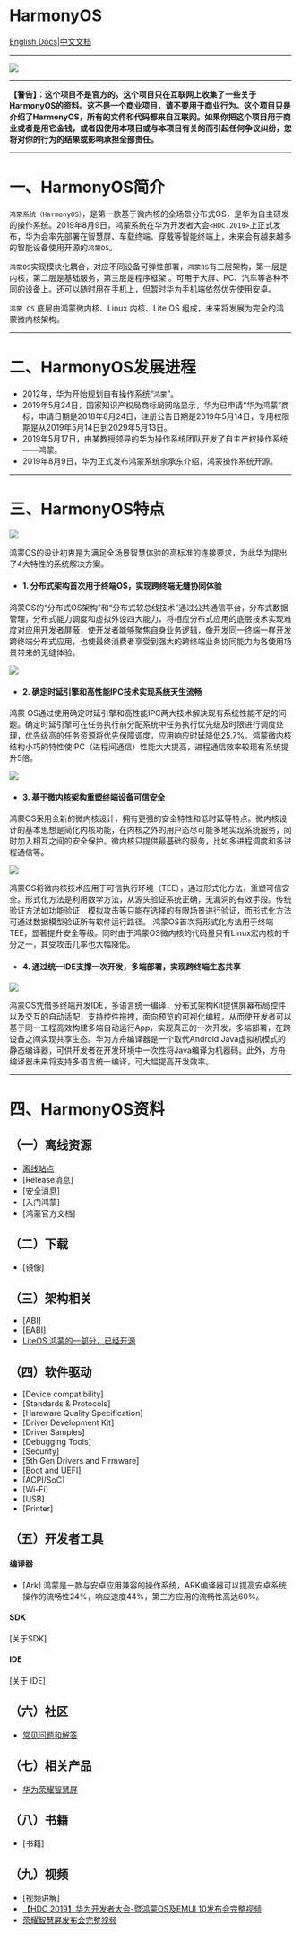 # HarmonyOS

[English Docs](../README.md)|[中文文档](README-zh.md)

----

![](../img/logo.png)

----

**【警告】：这个项目不是官方的。这个项目只在互联网上收集了一些关于HarmonyOS的资料。这不是一个商业项目，请不要用于商业行为。这个项目只是介绍了HarmonyOS，所有的文件和代码都来自互联网。如果你把这个项目用于商业或者是用它金钱，或者因使用本项目或与本项目有关的而引起任何争议纠纷，您将对你的行为的结果或影响承担全部责任。**

----

# 一、HarmonyOS简介

`鸿蒙系统（HarmonyOS）`，是第一款基于微内核的全场景分布式OS，是华为自主研发的操作系统。2019年8月9日，鸿蒙系统在华为开发者大会`<HDC.2019>`上正式发布，华为会率先部署在智慧屏、车载终端、穿戴等智能终端上，未来会有越来越多的智能设备使用开源的`鸿蒙OS`。

`鸿蒙OS`实现模块化耦合，对应不同设备可弹性部署，`鸿蒙OS`有三层架构，第一层是内核，第二层是基础服务，第三层是程序框架 。可用于大屏、PC、汽车等各种不同的设备上。还可以随时用在手机上，但暂时华为手机端依然优先使用安卓。

`鸿蒙 OS` 底层由鸿蒙微内核、Linux 内核、Lite OS 组成，未来将发展为完全的鸿蒙微内核架构。

----

# 二、HarmonyOS发展进程

- 2012年，华为开始规划自有操作系统“`鸿蒙`”。
- 2019年5月24日，国家知识产权局商标局网站显示，华为已申请“华为鸿蒙”商标，申请日期是2018年8月24日，注册公告日期是2019年5月14日，专用权限期是从2019年5月14日到2029年5月13日。
- 2019年5月17日，由某教授领导的华为操作系统团队开发了自主产权操作系统——鸿蒙。
- 2019年8月9日，华为正式发布鸿蒙系统余承东介绍，鸿蒙操作系统开源。

----

# 三、HarmonyOS特点


![](../img/harmony/features.png)

鸿蒙OS的设计初衷是为满足全场景智慧体验的高标准的连接要求，为此华为提出了4大特性的系统解决方案。

* #### 1. 分布式架构首次用于终端OS，实现跨终端无缝协同体验

鸿蒙OS的“分布式OS架构”和“分布式软总线技术”通过公共通信平台，分布式数据管理，分布式能力调度和虚拟外设四大能力，将相应分布式应用的底层技术实现难度对应用开发者屏蔽，使开发者能够聚焦自身业务逻辑，像开发同一终端一样开发跨终端分布式应用，也使最终消费者享受到强大的跨终端业务协同能力为各使用场景带来的无缝体验。

![](../img/harmony/harmonyos1.jpg)

* #### 2. 确定时延引擎和高性能IPC技术实现系统天生流畅

鸿蒙 OS通过使用确定时延引擎和高性能IPC两大技术解决现有系统性能不足的问题。确定时延引擎可在任务执行前分配系统中任务执行优先级及时限进行调度处理，优先级高的任务资源将优先保障调度，应用响应时延降低25.7%。鸿蒙微内核结构小巧的特性使IPC（进程间通信）性能大大提高，进程通信效率较现有系统提升5倍。

![](../img/harmony/harmonyos2.jpg)

* #### 3. 基于微内核架构重塑终端设备可信安全

鸿蒙OS采用全新的微内核设计，拥有更强的安全特性和低时延等特点。微内核设计的基本思想是简化内核功能，在内核之外的用户态尽可能多地实现系统服务，同时加入相互之间的安全保护。微内核只提供最基础的服务，比如多进程调度和多进程通信等。

![](../img/harmony/harmonyos3.jpg)

鸿蒙OS将微内核技术应用于可信执行环境（TEE），通过形式化方法，重塑可信安全。形式化方法是利用数学方法，从源头验证系统正确，无漏洞的有效手段。传统验证方法如功能验证，模拟攻击等只能在选择的有限场景进行验证，而形式化方法可通过数据模型验证所有软件运行路径。 鸿蒙OS首次将形式化方法用于终端TEE，显著提升安全等级。同时由于鸿蒙OS微内核的代码量只有Linux宏内核的千分之一，其受攻击几率也大幅降低。

* #### 4. 通过统一IDE支撑一次开发，多端部署，实现跨终端生态共享

![](../img/harmony/harmonyos4.jpg)

鸿蒙OS凭借多终端开发IDE，多语言统一编译，分布式架构Kit提供屏幕布局控件以及交互的自动适配，支持控件拖拽，面向预览的可视化编程，从而使开发者可以基于同一工程高效构建多端自动运行App，实现真正的一次开发，多端部署，在跨设备之间实现共享生态。华为方舟编译器是一个取代Android Java虚拟机模式的静态编译器，可供开发者在开发环境中一次性将Java编译为机器码。此外，方舟编译器未来将支持多语言统一编译，可大幅提高开发效率。

----

# 四、HarmonyOS资料


## （一）离线资源

- [离线站点](https://developer.huawei.com)
- [Release消息]
- [安全消息]
- [入门鸿蒙]
- [鸿蒙官方文档]

## （二）下载

- [镜像]

##  （三）架构相关

- [ABI]
- [EABI]
- [LiteOS 鸿蒙的一部分，已经开源](../src/LiteOS/README.md)

##  （四）软件驱动

- [Device compatibility]
- [Standards & Protocols]
- [Hareware Quality Specification]
- [Driver Development Kit]
- [Driver Samples]
- [Debugging Tools]
- [Security]
- [5th Gen Drivers and Firmware]
- [Boot and UEFI]
- [ACPI/SoC]
- [Wi-Fi]
- [USB]
- [Printer]


##  （五）开发者工具

#### 编译器

- [Ark] 鸿蒙是一款与安卓应用兼容的操作系统，ARK编译器可以提高安卓系统操作的流畅性24%，响应速度44%，第三方应用的流畅性高达60%。

#### SDK

[关于SDK]

#### IDE

[关于 IDE]

##  （六）社区

- [常见问题和解答](../community/questions.md)


## （七）相关产品

- [华为荣耀智慧屏](../products/honor_smart_screen.md)

##  （八）书籍

* [书籍]

##  （九）视频

* [视频讲解]
* [【HDC 2019】华为开发者大会-暨鸿蒙OS及EMUI 10发布会完整视频](https://www.bilibili.com/video/av62922095/)
* [荣耀智慧屏发布会完整视频](https://www.bilibili.com/video/av63069901)
